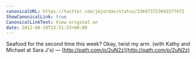 ```yaml
---
canonicalURL: https://twitter.com/jmjordan/status/236973723641577472
ShowCanonicalLink: true
CanonicalLinkText: View original on
date: 2012-08-18T23:51:53+00:00
---
```

Seafood for the second time this week? Okay, twist my arm. (with Kathy and Michael at Sara J's) — [http://path.com/p/2uN2z](http://path.com/p/2uN2z)